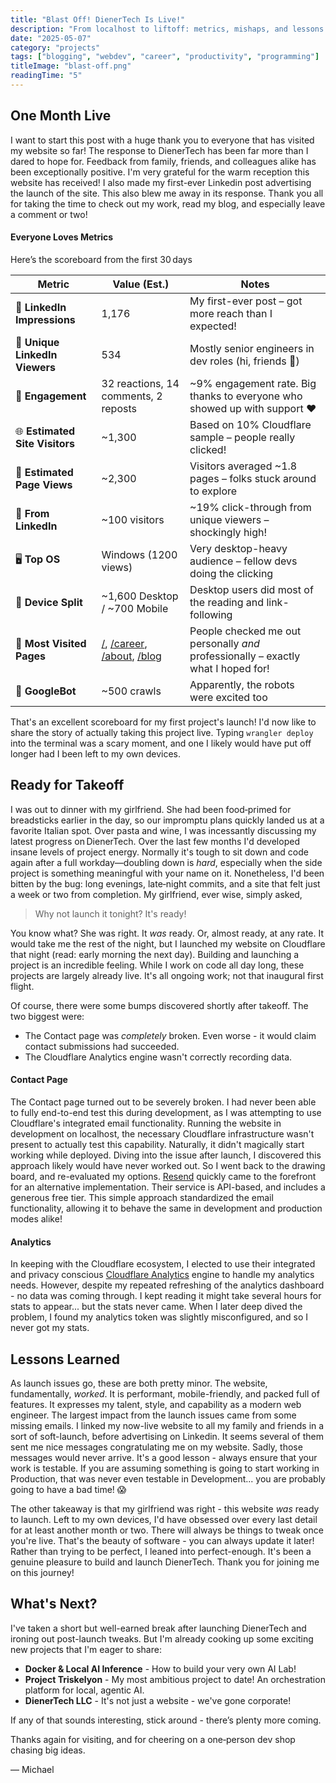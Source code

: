 ```yaml
---
title: "Blast Off! DienerTech Is Live!"
description: "From localhost to liftoff: metrics, mishaps, and lessons from shipping my personal dev hub in one adrenaline‑fueled night."
date: "2025-05-07"
category: "projects"
tags: ["blogging", "webdev", "career", "productivity", "programming"]
titleImage: "blast-off.png"
readingTime: "5"
---
```


## One Month Live

I want to start this post with a huge thank you to everyone that has visited my website so far! The response to DienerTech has been far more than I dared to hope for. Feedback from family, friends, and colleagues alike has been exceptionally positive. I'm very grateful for the warm reception this website has received! I also made my first-ever Linkedin post advertising the launch of the site. This also blew me away in its response. Thank you all for taking the time to check out my work, read my blog, and especially leave a comment or two!

#### Everyone Loves Metrics

Here’s the scoreboard from the first 30 days

| Metric                         | Value (Est.)                         | Notes                                                                          |
| ------------------------------ | ------------------------------------ | ------------------------------------------------------------------------------ |
| 🧠 **LinkedIn Impressions**    | 1,176                                | My first-ever post – got more reach than I expected!                             |
| 👤 **Unique LinkedIn Viewers** | 534                                  | Mostly senior engineers in dev roles (hi, friends 👋)                          |
| 💬 **Engagement**              | 32 reactions, 14 comments, 2 reposts | \~9% engagement rate. Big thanks to everyone who showed up with support ❤️     |
| 🌐 **Estimated Site Visitors** | \~1,300                              | Based on 10% Cloudflare sample – people really clicked!                          |
| 📄 **Estimated Page Views**    | \~2,300                              | Visitors averaged \~1.8 pages – folks stuck around to explore                    |
| 🔗 **From LinkedIn**           | \~100 visitors                       | \~19% click-through from unique viewers – shockingly high!                       |
| 🖥️ **Top OS**                 | Windows (1200 views)          | Very desktop-heavy audience – fellow devs doing the clicking                     |
| 📱 **Device Split**            | \~1,600 Desktop / \~700 Mobile       | Desktop users did most of the reading and link-following                       |
| 🧭 **Most Visited Pages**      | [/](/), [/career](/career), [/about](/about), [/blog](/blog)    | People checked me out personally *and* professionally – exactly what I hoped for! |
| 🤖 **GoogleBot**               | \~500 crawls                         | Apparently, the robots were excited too                                        |


That's an excellent scoreboard for my first project's launch! I'd now like to share the story of actually taking this project live. Typing `wrangler deploy` into the terminal was a scary moment, and one I likely would have put off longer had I been left to my own devices.

## Ready for Takeoff

I was out to dinner with my girlfriend. She had been food‑primed for breadsticks earlier in the day, so our impromptu plans quickly landed us at a favorite Italian spot. Over pasta and wine, I was incessantly discussing my latest progress on DienerTech. Over the last few months I'd developed insane levels of project energy. Normally it's tough to sit down and code again after a full workday—doubling down is *hard*, especially when the side project is something meaningful with your name on it. Nonetheless, I'd been bitten by the bug: long evenings, late‑night commits, and a site that felt just a week or two from completion. My girlfriend, ever wise, simply asked, 
> Why not launch it tonight? It's ready!

You know what? She was right. It *was* ready. Or, almost ready, at any rate. It would take me the rest of the night, but I launched my website on Cloudflare that night (read: early morning the next day). Building and launching a project is an incredible feeling. While I work on code all day long, these projects are largely already live. It's all ongoing work; not that inaugural first flight.

Of course, there were some bumps discovered shortly after takeoff. The two biggest were:

- The Contact page was *completely* broken. Even worse - it would claim contact submissions had succeeded. 
- The Cloudflare Analytics engine wasn't correctly recording data. 

#### Contact Page
The Contact page turned out to be severely broken. I had never been able to fully end-to-end test this during development, as I was attempting to use Cloudflare's integrated email functionality. Running the website in development on localhost, the necessary Cloudflare infrastructure wasn't present to actually test this capability. Naturally, it didn't magically start working while deployed. Diving into the issue after launch, I discovered this approach likely would have never worked out. So I went back to the drawing board, and re-evaluated my options. [Resend](https://resend.com/) quickly came to the forefront for an alternative implementation. Their service is API-based, and includes a generous free tier. This simple approach standardized the email functionality, allowing it to behave the same in development and production modes alike!

#### Analytics
In keeping with the Cloudflare ecosystem, I elected to use their integrated and privacy conscious [Cloudflare Analytics](https://www.cloudflare.com/web-analytics/) engine to handle my analytics needs. However, despite my repeated refreshing of the analytics dashboard - no data was coming through. I kept reading it might take several hours for stats to appear... but the stats never came. When I later deep dived the problem, I found my analytics token was slightly misconfigured, and so I never got my stats. 

## Lessons Learned

As launch issues go, these are both pretty minor. The website, fundamentally, *worked*. It is performant, mobile-friendly, and packed full of features. It expresses my talent, style, and capability as a modern web engineer. The largest impact from the launch issues came from some missing emails. I linked my now-live website to all my family and friends in a sort of soft-launch, before advertising on Linkedin. It seems several of them sent me nice messages congratulating me on my website. Sadly, those messages would never arrive. It's a good lesson - always ensure that your work is testable. If you are assuming something is going to start working in Production, that was never even testable in Development... you are probably going to have a bad time! 😱

The other takeaway is that my girlfriend was right - this website *was* ready to launch. Left to my own devices, I'd have obsessed over every last detail for at least another month or two. There will always be things to tweak once you're live. That's the beauty of software - you can always update it later! Rather than trying to be perfect, I leaned into perfect-enough. It's been a genuine pleasure to build and launch DienerTech. Thank you for joining me on this journey!


## What's Next?

I've taken a short but well-earned break after launching DienerTech and ironing out post-launch tweaks. But I'm already cooking up some exciting new projects that I'm eager to share:

- **Docker & Local AI Inference** - How to build your very own AI Lab! 
- **Project Triskelyon** - My most ambitious project to date! An orchestration platform for local, agentic AI. 
- **DienerTech LLC** - It's not just a website - we've gone corporate! 

If any of that sounds interesting, stick around - there’s plenty more coming.


Thanks again for visiting, and for cheering on a one‑person dev shop chasing big ideas.

— Michael
